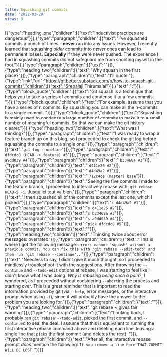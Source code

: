 ```yaml
---
title: Squashing git commits
date: '2022-03-29'
views: 0
---
```

[{"type":"heading_one","children":[{"text":"Inductivist practices are dangerous"}]},{"type":"paragraph","children":[{"text":"I've squashed commits a bunch of times - **never** ran into any issues. However, I recently learned that squashing *older* commits into *newer* ones can lead to permanent losses. **Especially** if they were never pushed.  The experience I had in squashing commits did not safeguard me from shooting myself in the foot."}]},{"type":"paragraph","children":[{"text":""}]},{"type":"heading_two","children":[{"text":"Why squash in the first place?"}]},{"type":"paragraph","children":[{"text":"I'll quote "},{"type":"link","url":"https://gitbetter.substack.com/p/how-to-squash-git-commits","children":[{"text":"Srebalaji Thirumalai"}]},{"text":":"}]},{"type":"block_quote","children":[{"text":"Git squash is a technique that helps you to take a series of commits and condense it to a few commits. "}]},{"type":"block_quote","children":[{"text":"For example, assume that you have a series of n commits. By squashing you can make all the n-commits to a single commit. "}]},{"type":"block_quote","children":[{"text":"Squashing is mainly used to condense a large number of commits to make it to a small number of meaningful commits. So that we can make the git history clearer."}]},{"type":"heading_two","children":[{"text":"What was I thinking?"}]},{"type":"paragraph","children":[{"text":"I was ready to wrap a feature branch up on this blog, so I proceeded to check the git log before squashing the commits to a single one:"}]},{"type":"paragraph","children":[{"text":"`git log --oneline`"}]},{"type":"paragraph","children":[{"text":"  `dfdcdc8 (HEAD -> feature) #5`"}]},{"type":"paragraph","children":[{"text":"  `a9dd039 #4`"}]},{"type":"paragraph","children":[{"text":"  `b33468a #3`"}]},{"type":"paragraph","children":[{"text":"  `d411e26 #2`"}]},{"type":"paragraph","children":[{"text":"  `d4d49a2 #1`"}]},{"type":"paragraph","children":[{"text":"  `712c4ce (master) base`"}]},{"type":"paragraph","children":[{"text":"Seeing the five commits I made to the feature branch, I proceeded to interactively rebase with: `git rebase HEAD~5 -i`. Jusqu'ici tout va bien."}]},{"type":"paragraph","children":[{"text":"I then squashed all of the commits except the last one, which I picked:"}]},{"type":"paragraph","children":[{"text":"`s d4d49a2 #1`"}]},{"type":"paragraph","children":[{"text":"`s d411e26 #2`"}]},{"type":"paragraph","children":[{"text":"`s b33468a #3`"}]},{"type":"paragraph","children":[{"text":"`s a9dd039 #4`"}]},{"type":"paragraph","children":[{"text":"`pick dfdcdc8 #5`"}]},{"type":"paragraph","children":[{"text":""}]},{"type":"heading_two","children":[{"text":"Thinking twice about error messages: overrated"}]},{"type":"paragraph","children":[{"text":"This is where I got the following message: `error: cannot 'squash' without a previous commit. You can fix this with 'git rebase --edit-todo' and then run 'git rebase --continue'.`. "}]},{"type":"paragraph","children":[{"text":"Needless to say, I didn't give it much thought, so I proceeded to mindlessly troubleshoot it with the suggestions. After throwing the `--continue` and  `--todo-edit` options at rebase, I was starting to feel like I didn't know what I was doing. *Why is rebasing being such a pain?*, I wondered, as I proceeded without considering `--abort`ing the process and starting over. This is a great reminder that is important to read the information provided by git (via `--help`, error messages, or the interactive prompt when using `-i`), since it will probably have the answer to the problem you are looking for."}]},{"type":"paragraph","children":[{"text":""}]},{"type":"heading_two","children":[{"text":"git rebase -i gives fair warning"}]},{"type":"paragraph","children":[{"text":"Looking back, I probably ran `git rebase --todo-edit`, picked the first commit, and `--continue`d to seal the deal. I assume that this is equivalent to running the first interactive rebase command above and deleting each line, leaving a single line that `pick`s the first commit (and deletes the rest). "}]},{"type":"paragraph","children":[{"text":"After all, the interactive rebase prompt *does* mention the following: `If you remove a line here THAT COMMIT WILL BE LOST.`"}]}]
